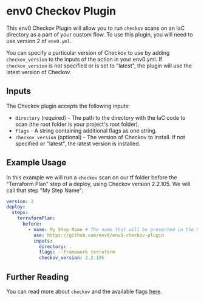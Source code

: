 # env0 Checkov Plugin

This env0 Checkov Plugin will allow you to run `checkov` scans on an IaC directory as a part of your custom flow. To use this plugin, you will need to use version 2 of `env0.yml`.

You can specify a particular version of Checkov to use by adding `checkov_version` to the inputs of the action in your env0.yml. If `checkov_version` is not specified or is set to "latest", the plugin will use the latest version of Checkov.

## Inputs

The Checkov plugin accepts the following inputs:

* `directory` (required) - The path to the directory with the IaC code to scan (the root folder is your project's root folder).
* `flags` - A string containing additional flags as one string.
* `checkov_version` (optional) - The version of Checkov to install. If not specified or "latest", the latest version is installed.

## Example Usage

In this example we will run a `checkov` scan on our tf folder before the "Terraform Plan" step of a deploy, using Checkov version 2.2.105. We will call that step "My Step Name":

```yaml
version: 2
deploy:
  steps:
    terraformPlan:
      before:
        - name: My Step Name # The name that will be presented in the UI for this step
          use: https://github.com/env0/env0-checkov-plugin
          inputs:
            directory: .
            flags: --framework terraform 
            checkov_version: 2.2.105

```

## Further Reading

You can read more about `checkov` and the available flags [here](https://www.checkov.io/2.Basics/CLI%20Command%20Reference.html#cli-command-reference).
